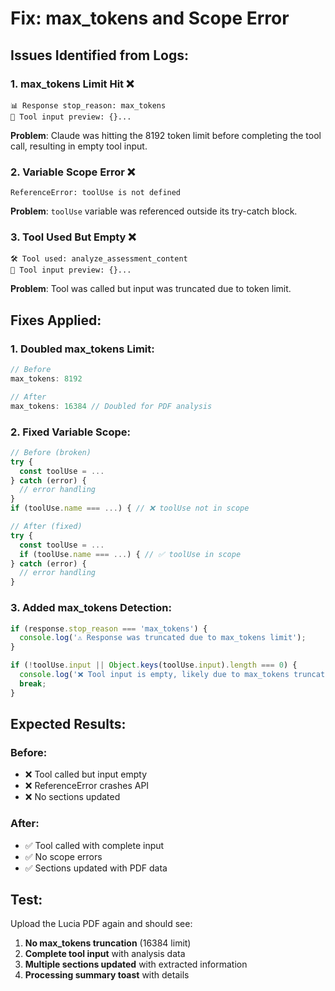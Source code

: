 # Fix: max_tokens and Scope Error

## Issues Identified from Logs:

### 1. **max_tokens Limit Hit** ❌
```
📊 Response stop_reason: max_tokens
📝 Tool input preview: {}...
```
**Problem**: Claude was hitting the 8192 token limit before completing the tool call, resulting in empty tool input.

### 2. **Variable Scope Error** ❌
```
ReferenceError: toolUse is not defined
```
**Problem**: `toolUse` variable was referenced outside its try-catch block.

### 3. **Tool Used But Empty** ❌
```
🛠️ Tool used: analyze_assessment_content
📝 Tool input preview: {}...
```
**Problem**: Tool was called but input was truncated due to token limit.

## Fixes Applied:

### 1. **Doubled max_tokens Limit**:
```typescript
// Before
max_tokens: 8192

// After  
max_tokens: 16384 // Doubled for PDF analysis
```

### 2. **Fixed Variable Scope**:
```typescript
// Before (broken)
try {
  const toolUse = ...
} catch (error) {
  // error handling
}
if (toolUse.name === ...) { // ❌ toolUse not in scope

// After (fixed)
try {
  const toolUse = ...
  if (toolUse.name === ...) { // ✅ toolUse in scope
} catch (error) {
  // error handling
}
```

### 3. **Added max_tokens Detection**:
```typescript
if (response.stop_reason === 'max_tokens') {
  console.log('⚠️ Response was truncated due to max_tokens limit');
}

if (!toolUse.input || Object.keys(toolUse.input).length === 0) {
  console.log('❌ Tool input is empty, likely due to max_tokens truncation');
  break;
}
```

## Expected Results:

### Before:
- ❌ Tool called but input empty
- ❌ ReferenceError crashes API
- ❌ No sections updated

### After:
- ✅ Tool called with complete input
- ✅ No scope errors
- ✅ Sections updated with PDF data

## Test:
Upload the Lucia PDF again and should see:
1. **No max_tokens truncation** (16384 limit)
2. **Complete tool input** with analysis data
3. **Multiple sections updated** with extracted information
4. **Processing summary toast** with details